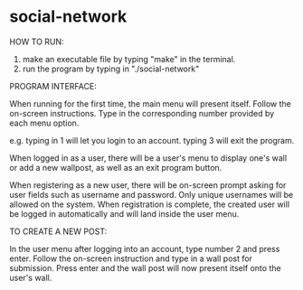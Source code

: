 # social-network

HOW TO RUN:

1) make an executable file by typing "make" in the terminal.
2) run the program by typing in "./social-network"


PROGRAM INTERFACE:

When running for the first time, the main menu will present itself.
Follow the on-screen instructions.
Type in the corresponding number provided by each menu option. 

e.g. typing in 1 will let you login to an account. typing 3 will exit the program.

When logged in as a user, there will be a user's menu to display one's wall or add a new wallpost, as well as an exit program button. 

When registering as a new user, there will be on-screen prompt asking for user fields such as username and password. Only unique usernames will be allowed on the system. When registration is complete, the created user will be logged in automatically and will land inside the user menu. 


TO CREATE A NEW POST:

In the user menu after logging into an account, type number 2 and press enter.
Follow the on-screen instruction and type in a wall post for submission. 
Press enter and the wall post will now present itself onto the user's wall.
